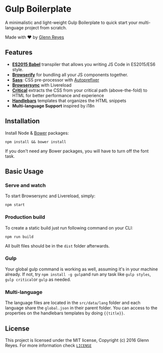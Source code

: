 # Gulp Boilerplate
A minimalistic and light-weight Gulp Boilerplate to quick start your multi-language project from scratch.

Made with :heart: by [Glenn Reyes](//glennreyes.com)


## Features
- [**ES2015 Babel**](https://babeljs.io/) transpiler that allows you writing JS Code in ES2015/ES6 style.
- [**Browserify**](http://browserify.org/) for bundling all your JS components together.
- [**Sass**](http://sass-lang.com/): CSS pre-processor with [Autoprefixer](https://autoprefixer.github.io/)
- [**Browsersync**](https://browsersync.io/) with Livereload
- [**Critical**](https://github.com/addyosmani/critical) extracts the CSS from your critical path (above-the-fold) to HTML for better performance and experience
- [**Handlebars**](http://handlebarsjs.com/) templates that organizes the HTML snippets
- **Multi-language Support** inspired by i18n

## Installation
Install Node & [Bower](http://bower.io/) packages:
```
npm install && bower install
```
If you don't need any Bower packages, you will have to turn off the font task.

## Basic Usage

### Serve and watch
To start Browsersync and Livereload, simply:
```
npm start
```

### Production build
To create a static build just run following command on your CLI:
```
npm run build
```
All built files should be in the ```dist``` folder afterwards.

### Gulp
Your global gulp command is working as well, assuming it's in your machine already. If not, try ```npm install -g gulp```and run any task like ```gulp styles```, ```gulp critical```or ```gulp``` as needed.

### Multi-language
The language files are located in the ```src/data/lang``` folder and each language share the ```global.json``` in their parent folder.
You can access to the properties on the handlebars templates by doing ```{{title}}```.

## License
This project is licensed under the MIT license, Copyright (c) 2016 Glenn Reyes. For more information check [```LICENSE```](LICENSE)
